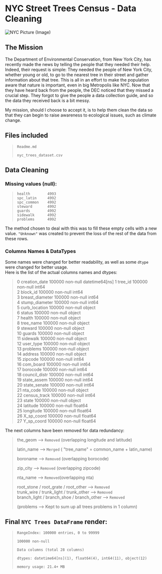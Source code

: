 # NYC Street Trees Census - Data Cleaning

![NYC Picture (Image)](https://viajes.nationalgeographic.com.es/medio/2018/11/07/figuras-geometricas-en-central-park_59ddbc26_794x447.jpg)

## The Mission

The Department of Environmental Conservation, from New York City, has recently made the news by telling the people that they needed their help. 
Indeed, their request is simple: They needed the people of New York City, whether young or old, to go to the nearest tree in their street and gather information about that tree.
This is all in an effort to make the population aware that nature is important, even in big Metropolis like NYC. Now that they have heard back from the people, the DEC noticed that they missed a crucial step. 
They forgot to give the people a data collection guide, and so the data they received back is a bit messy.

My mission, should I choose to accept it, is to help them clean the data so that they can begin to raise awareness to ecological issues, such as climate change.

## Files included

>
>`Readme.md`
>
> `nyc_trees_dataset.csv`

## Data Cleaning

### Missing values (null):

>`health        4993`<br/>
>`spc_latin     4992`<br/>
>`spc_common    4992`<br/>
>`steward       4992`<br/>
>`guards        4992`<br/>
>`sidewalk      4992`<br/>
>`problems      4992`<br/>

The method chosen to deal with this was to fill these empty cells with a new value.
`"Unknown"` was created to prevent the loss of the rest of the data from these rows.

### Columns Names & DataTypes

Some names were changed for better readability, as well as some `dtype` were changed for better usage.<br/>
Here is the list of the actual columns names and dtypes:

>0   creation_date    		100000 non-null  	datetime64[ns]
>1   tree_id          		100000 non-null  	int64         
>2   block_id      		100000 non-null  	int64         
>3   breast_diameter  	100000 non-null  	int64         
>4   stump_diameter   	100000 non-null  	int64         
>5   curb_location    		100000 non-null  	object        
>6   status           		100000 non-null  	object        
>7   health           		100000 non-null  	object        
>8   tree_name        		100000 non-null  	object        
>9   steward          		100000 non-null  	object        
>10  guards           		100000 non-null  	object        
>11  sidewalk         		100000 non-null  	object        
>12  user_type        		100000 non-null  	object        
>13  problems         		100000 non-null  	object        
>14  address          		100000 non-null  	object        
>15  zipcode          		100000 non-null  	int64         
>16  com_board        		100000 non-null  	int64         
>17  borocode         		100000 non-null  	int64         
>18  council_distr    		100000 non-null 	int64         
>19  state_assem      		100000 non-null  	int64         
>20  state_senate     		100000 non-null  	int64         
>21  nta_code         		100000 non-null  	object        
>22  census_track     		100000 non-null  	int64         
>23  state            		100000 non-null  	object        
>24  latitude         		100000 non-null  	float64       
>25  longitude        		100000 non-null  	float64       
>26  X_sp_coord      		100000 non-null  	float64       
>27  Y_sp_coord       		100000 non-null  	float64 

The next columns have been removed for data redundancy:

>the_geom --> `Removed` (overlapping longitude and latitude)
>
>latin_name --> `Merged` ( "tree_name" = common_name + latin_name)
>
>boroname --> `Removed` (overlapping borocode)
>
>zip_city --> `Removed` (overlapping zipcode)
>
>nta_name --> `Removed`(overlapping nta)
>
>root_stone / root_grate / root_other -->  `Removed` <br/>
>trunk_wire / trunk_light / trunk_other -->  `Removed` <br/>
>branch_light / branch_shoe / branch_other -->  `Removed`<br/>
>
> (problems --> Kept to sum up all trees problems in 1 column)

## Final `NYC Trees DataFrame` render:

>`RangeIndex: 100000 entries, 0 to 99999`
>
>`100000 non-null`
>
>`Data columns (total 28 columns)`
>
>`dtypes: datetime64[ns](1), float64(4), int64(11), object(12)`
>
>`memory usage: 21.4+ MB`
